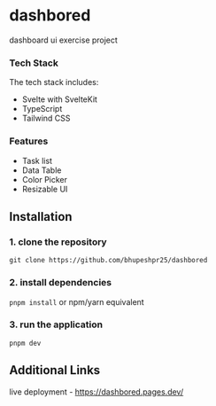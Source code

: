 # dashbored

dashboard ui exercise project

### Tech Stack

The tech stack includes:

- Svelte with SvelteKit
- TypeScript
- Tailwind CSS

### Features

- Task list
- Data Table
- Color Picker
- Resizable UI

## Installation

### 1. clone the repository

`git clone https://github.com/bhupeshpr25/dashbored`

### 2. install dependencies

`pnpm install` or npm/yarn equivalent

### 3. run the application

`pnpm dev`

## Additional Links

live deployment - https://dashbored.pages.dev/
